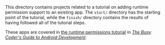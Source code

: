 This directory contains projects related to a tutorial on adding
runtime permission support to an existing app. The `start/` directory
has the starting point of the tutorial, while the `finish/`
directory contains the results of having followed all of the tutorial
steps.

These apps are covered in 
[the runtime permissions tutorial](https://commonsware.com/Android/previews/tutorial-runtime-permission-support)
in [*The Busy Coder's Guide to Android Development*](https://commonsware.com/Android/).

